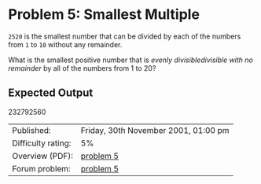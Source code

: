 # Problem 5: Smallest Multiple

`2520` is the smallest number that can be divided by each of the numbers from `1` to `10` without any remainder.

<p>What is the smallest positive number that is <dfn class="tooltip">evenly divisible<span class="tooltiptext">divisible with no remainder</span></dfn> by all of the numbers from 1 to 20?</p>

## Expected Output
232792560

|                    |                                                |
|--------------------|------------------------------------------------|
| Published:         | Friday, 30th November 2001, 01:00 pm            |
| Difficulty rating: | 5%                                             |
| Overview (PDF):    | [problem 5](./005_overview.pdf)                |
| Forum problem:     | [problem 5](https://projecteuler.net/thread=5) |
